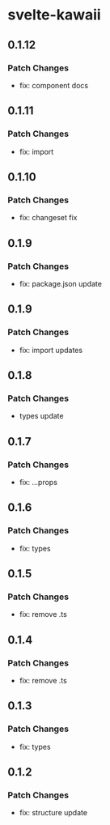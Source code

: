 # svelte-kawaii

## 0.1.12

### Patch Changes

- fix: component docs

## 0.1.11

### Patch Changes

- fix: import

## 0.1.10

### Patch Changes

- fix: changeset fix

## 0.1.9

### Patch Changes

- fix: package.json update

## 0.1.9

### Patch Changes

- fix: import updates

## 0.1.8

### Patch Changes

- types update

## 0.1.7

### Patch Changes

- fix: ...props

## 0.1.6

### Patch Changes

- fix: types

## 0.1.5

### Patch Changes

- fix: remove .ts

## 0.1.4

### Patch Changes

- fix: remove .ts

## 0.1.3

### Patch Changes

- fix: types

## 0.1.2

### Patch Changes

- fix: structure update
